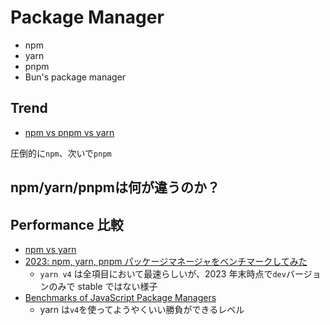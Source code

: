 # Package Manager

- npm
- yarn
- pnpm
- Bun's package manager

## Trend

- [npm vs pnpm vs yarn](https://npmtrends.com/npm-vs-pnpm-vs-yarn)

圧倒的に`npm`、次いで`pnpm`

## npm/yarn/pnpmは何が違うのか？

## Performance 比較

- [npm vs yarn](https://raw.githubusercontent.com/hiromaily/documents/main/images/yarn-npm.png "npm vs yarn")
- [2023: npm, yarn, pnpm パッケージマネージャをベンチマークしてみた](https://zenn.dev/minedia/articles/2023-08-30-pnpm)
  - `yarn v4` は全項目において最速らしいが、2023 年末時点で`dev`バージョンのみで stable ではない様子
- [Benchmarks of JavaScript Package Managers](https://pnpm.io/benchmarks)
  - yarn は`v4`を使ってようやくいい勝負ができるレベル
